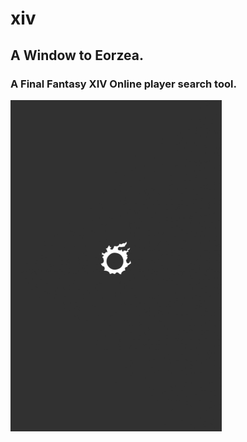 # xiv 

## A Window to Eorzea.
### A Final Fantasy XIV Online player search tool.
![Demo Image 01](assets/screenshots/T0.gif)

